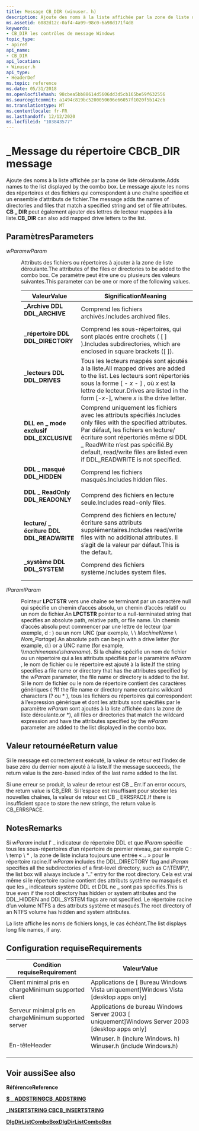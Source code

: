 ```yaml
---
title: Message CB_DIR (winuser. h)
description: Ajoute des noms à la liste affichée par la zone de liste déroulante. Le message ajoute les noms des répertoires et des fichiers qui correspondent à une chaîne spécifiée et un ensemble d’attributs de fichier. \_Le répertoire CB peut également ajouter des lettres de lecteur mappées à la liste.
ms.assetid: 6082d12c-0af4-4a99-98c0-6a98d171f4d8
keywords:
- CB_DIR les contrôles de message Windows
topic_type:
- apiref
api_name:
- CB_DIR
api_location:
- Winuser.h
api_type:
- HeaderDef
ms.topic: reference
ms.date: 05/31/2018
ms.openlocfilehash: 98cbea5bb88614d5606dd3d5cb165be59f632556
ms.sourcegitcommit: a1494c819bc5200050696e66057f1020f5b142cb
ms.translationtype: MT
ms.contentlocale: fr-FR
ms.lasthandoff: 12/12/2020
ms.locfileid: "103843577"
---
```

# <a name="cb_dir-message"></a><span data-ttu-id="01a4f-106">\_Message du répertoire CB</span><span class="sxs-lookup"><span data-stu-id="01a4f-106">CB\_DIR message</span></span>

<span data-ttu-id="01a4f-107">Ajoute des noms à la liste affichée par la zone de liste déroulante.</span><span class="sxs-lookup"><span data-stu-id="01a4f-107">Adds names to the list displayed by the combo box.</span></span> <span data-ttu-id="01a4f-108">Le message ajoute les noms des répertoires et des fichiers qui correspondent à une chaîne spécifiée et un ensemble d’attributs de fichier.</span><span class="sxs-lookup"><span data-stu-id="01a4f-108">The message adds the names of directories and files that match a specified string and set of file attributes.</span></span> <span data-ttu-id="01a4f-109">**CB \_ DIR** peut également ajouter des lettres de lecteur mappées à la liste.</span><span class="sxs-lookup"><span data-stu-id="01a4f-109">**CB\_DIR** can also add mapped drive letters to the list.</span></span>

## <a name="parameters"></a><span data-ttu-id="01a4f-110">Paramètres</span><span class="sxs-lookup"><span data-stu-id="01a4f-110">Parameters</span></span>

<dl> <dt>

<span data-ttu-id="01a4f-111">*wParam*</span><span class="sxs-lookup"><span data-stu-id="01a4f-111">*wParam*</span></span> 
</dt> <dd>

<span data-ttu-id="01a4f-112">Attributs des fichiers ou répertoires à ajouter à la zone de liste déroulante.</span><span class="sxs-lookup"><span data-stu-id="01a4f-112">The attributes of the files or directories to be added to the combo box.</span></span> <span data-ttu-id="01a4f-113">Ce paramètre peut être une ou plusieurs des valeurs suivantes.</span><span class="sxs-lookup"><span data-stu-id="01a4f-113">This parameter can be one or more of the following values.</span></span>



| <span data-ttu-id="01a4f-114">Valeur</span><span class="sxs-lookup"><span data-stu-id="01a4f-114">Value</span></span>                                                                                                                                                         | <span data-ttu-id="01a4f-115">Signification</span><span class="sxs-lookup"><span data-stu-id="01a4f-115">Meaning</span></span>                                                                                                                                        |
|---------------------------------------------------------------------------------------------------------------------------------------------------------------|------------------------------------------------------------------------------------------------------------------------------------------------|
| <span id="DDL_ARCHIVE"></span><span id="ddl_archive"></span><dl> <span data-ttu-id="01a4f-116"><dt>**\_Archive DDL**</dt></span><span class="sxs-lookup"><span data-stu-id="01a4f-116"><dt>**DDL\_ARCHIVE**</dt></span></span> </dl>       | <span data-ttu-id="01a4f-117">Comprend les fichiers archivés.</span><span class="sxs-lookup"><span data-stu-id="01a4f-117">Includes archived files.</span></span><br/>                                                                                                            |
| <span id="DDL_DIRECTORY"></span><span id="ddl_directory"></span><dl> <span data-ttu-id="01a4f-118"><dt>**\_répertoire DDL**</dt></span><span class="sxs-lookup"><span data-stu-id="01a4f-118"><dt>**DDL\_DIRECTORY**</dt></span></span> </dl> | <span data-ttu-id="01a4f-119">Comprend les sous-répertoires, qui sont placés entre crochets ( \[ \] ).</span><span class="sxs-lookup"><span data-stu-id="01a4f-119">Includes subdirectories, which are enclosed in square brackets (\[ \]).</span></span><br/>                                                             |
| <span id="DDL_DRIVES"></span><span id="ddl_drives"></span><dl> <span data-ttu-id="01a4f-120"><dt>**\_lecteurs DDL**</dt></span><span class="sxs-lookup"><span data-stu-id="01a4f-120"><dt>**DDL\_DRIVES**</dt></span></span> </dl>          | <span data-ttu-id="01a4f-121">Tous les lecteurs mappés sont ajoutés à la liste.</span><span class="sxs-lookup"><span data-stu-id="01a4f-121">All mapped drives are added to the list.</span></span> <span data-ttu-id="01a4f-122">Les lecteurs sont répertoriés sous la forme \[ - *x* - \] , où *x* est la lettre de lecteur.</span><span class="sxs-lookup"><span data-stu-id="01a4f-122">Drives are listed in the form \[-*x*-\], where *x* is the drive letter.</span></span><br/>                    |
| <span id="DDL_EXCLUSIVE"></span><span id="ddl_exclusive"></span><dl> <span data-ttu-id="01a4f-123"><dt>**DLL en \_ mode exclusif**</dt></span><span class="sxs-lookup"><span data-stu-id="01a4f-123"><dt>**DDL\_EXCLUSIVE**</dt></span></span> </dl> | <span data-ttu-id="01a4f-124">Comprend uniquement les fichiers avec les attributs spécifiés.</span><span class="sxs-lookup"><span data-stu-id="01a4f-124">Includes only files with the specified attributes.</span></span> <span data-ttu-id="01a4f-125">Par défaut, les fichiers en lecture/écriture sont répertoriés même si DDL \_ ReadWrite n’est pas spécifié.</span><span class="sxs-lookup"><span data-stu-id="01a4f-125">By default, read/write files are listed even if DDL\_READWRITE is not specified.</span></span><br/> |
| <span id="DDL_HIDDEN"></span><span id="ddl_hidden"></span><dl> <span data-ttu-id="01a4f-126"><dt>**DDL \_ masqué**</dt></span><span class="sxs-lookup"><span data-stu-id="01a4f-126"><dt>**DDL\_HIDDEN**</dt></span></span> </dl>          | <span data-ttu-id="01a4f-127">Comprend les fichiers masqués.</span><span class="sxs-lookup"><span data-stu-id="01a4f-127">Includes hidden files.</span></span><br/>                                                                                                              |
| <span id="DDL_READONLY"></span><span id="ddl_readonly"></span><dl> <span data-ttu-id="01a4f-128"><dt>**DDL \_ ReadOnly**</dt></span><span class="sxs-lookup"><span data-stu-id="01a4f-128"><dt>**DDL\_READONLY**</dt></span></span> </dl>    | <span data-ttu-id="01a4f-129">Comprend des fichiers en lecture seule.</span><span class="sxs-lookup"><span data-stu-id="01a4f-129">Includes read-only files.</span></span><br/>                                                                                                           |
| <span id="DDL_READWRITE"></span><span id="ddl_readwrite"></span><dl> <span data-ttu-id="01a4f-130"><dt>**lecture/ \_ écriture DDL**</dt></span><span class="sxs-lookup"><span data-stu-id="01a4f-130"><dt>**DDL\_READWRITE**</dt></span></span> </dl> | <span data-ttu-id="01a4f-131">Comprend des fichiers en lecture/écriture sans attributs supplémentaires.</span><span class="sxs-lookup"><span data-stu-id="01a4f-131">Includes read/write files with no additional attributes.</span></span> <span data-ttu-id="01a4f-132">Il s’agit de la valeur par défaut.</span><span class="sxs-lookup"><span data-stu-id="01a4f-132">This is the default.</span></span><br/>                                                       |
| <span id="DDL_SYSTEM"></span><span id="ddl_system"></span><dl> <span data-ttu-id="01a4f-133"><dt>**\_système DDL**</dt></span><span class="sxs-lookup"><span data-stu-id="01a4f-133"><dt>**DDL\_SYSTEM**</dt></span></span> </dl>          | <span data-ttu-id="01a4f-134">Comprend des fichiers système.</span><span class="sxs-lookup"><span data-stu-id="01a4f-134">Includes system files.</span></span><br/>                                                                                                              |



 

</dd> <dt>

<span data-ttu-id="01a4f-135">*lParam*</span><span class="sxs-lookup"><span data-stu-id="01a4f-135">*lParam*</span></span> 
</dt> <dd>

<span data-ttu-id="01a4f-136">Pointeur **LPCTSTR** vers une chaîne se terminant par un caractère null qui spécifie un chemin d’accès absolu, un chemin d’accès relatif ou un nom de fichier.</span><span class="sxs-lookup"><span data-stu-id="01a4f-136">An **LPCTSTR** pointer to a null-terminated string that specifies an absolute path, relative path, or file name.</span></span> <span data-ttu-id="01a4f-137">Un chemin d’accès absolu peut commencer par une lettre de lecteur (par exemple, d : \) ou un nom UNC (par exemple, \\ \\ *MachineName* \\ *Nom_Partage*).</span><span class="sxs-lookup"><span data-stu-id="01a4f-137">An absolute path can begin with a drive letter (for example, d:\) or a UNC name (for example, \\\\*machinename*\\*sharename*).</span></span> <span data-ttu-id="01a4f-138">Si la chaîne spécifie un nom de fichier ou un répertoire qui a les attributs spécifiés par le paramètre *wParam* , le nom de fichier ou le répertoire est ajouté à la liste.</span><span class="sxs-lookup"><span data-stu-id="01a4f-138">If the string specifies a file name or directory that has the attributes specified by the *wParam* parameter, the file name or directory is added to the list.</span></span> <span data-ttu-id="01a4f-139">Si le nom de fichier ou le nom de répertoire contient des caractères génériques ( ?</span><span class="sxs-lookup"><span data-stu-id="01a4f-139">If the file name or directory name contains wildcard characters (?</span></span> <span data-ttu-id="01a4f-140">ou \* ), tous les fichiers ou répertoires qui correspondent à l’expression générique et dont les attributs sont spécifiés par le paramètre *wParam* sont ajoutés à la liste affichée dans la zone de liste déroulante.</span><span class="sxs-lookup"><span data-stu-id="01a4f-140">or \*), all files or directories that match the wildcard expression and have the attributes specified by the *wParam* parameter are added to the list displayed in the combo box.</span></span>

</dd> </dl>

## <a name="return-value"></a><span data-ttu-id="01a4f-141">Valeur retournée</span><span class="sxs-lookup"><span data-stu-id="01a4f-141">Return value</span></span>

<span data-ttu-id="01a4f-142">Si le message est correctement exécuté, la valeur de retour est l’index de base zéro du dernier nom ajouté à la liste.</span><span class="sxs-lookup"><span data-stu-id="01a4f-142">If the message succeeds, the return value is the zero-based index of the last name added to the list.</span></span>

<span data-ttu-id="01a4f-143">Si une erreur se produit, la valeur de retour est CB \_ Err.</span><span class="sxs-lookup"><span data-stu-id="01a4f-143">If an error occurs, the return value is CB\_ERR.</span></span> <span data-ttu-id="01a4f-144">Si l’espace est insuffisant pour stocker les nouvelles chaînes, la valeur de retour est CB \_ ERRSPACE.</span><span class="sxs-lookup"><span data-stu-id="01a4f-144">If there is insufficient space to store the new strings, the return value is CB\_ERRSPACE.</span></span>

## <a name="remarks"></a><span data-ttu-id="01a4f-145">Notes</span><span class="sxs-lookup"><span data-stu-id="01a4f-145">Remarks</span></span>

<span data-ttu-id="01a4f-146">Si *wParam* inclut l' \_ indicateur de répertoire DDL et que *lParam* spécifie tous les sous-répertoires d’un répertoire de premier niveau, par exemple C : \\ temp \\ \* , la zone de liste inclura toujours une entrée « .. » pour le répertoire racine.</span><span class="sxs-lookup"><span data-stu-id="01a4f-146">If *wParam* includes the DDL\_DIRECTORY flag and *lParam* specifies all the subdirectories of a first-level directory, such as C:\\TEMP\\\*, the list box will always include a ".." entry for the root directory.</span></span> <span data-ttu-id="01a4f-147">Cela est vrai même si le répertoire racine contient des attributs système ou masqués et que les \_ indicateurs système DDL et DDL ne \_ sont pas spécifiés.</span><span class="sxs-lookup"><span data-stu-id="01a4f-147">This is true even if the root directory has hidden or system attributes and the DDL\_HIDDEN and DDL\_SYSTEM flags are not specified.</span></span> <span data-ttu-id="01a4f-148">Le répertoire racine d’un volume NTFS a des attributs système et masqués.</span><span class="sxs-lookup"><span data-stu-id="01a4f-148">The root directory of an NTFS volume has hidden and system attributes.</span></span>

<span data-ttu-id="01a4f-149">La liste affiche les noms de fichiers longs, le cas échéant.</span><span class="sxs-lookup"><span data-stu-id="01a4f-149">The list displays long file names, if any.</span></span>

## <a name="requirements"></a><span data-ttu-id="01a4f-150">Configuration requise</span><span class="sxs-lookup"><span data-stu-id="01a4f-150">Requirements</span></span>



| <span data-ttu-id="01a4f-151">Condition requise</span><span class="sxs-lookup"><span data-stu-id="01a4f-151">Requirement</span></span> | <span data-ttu-id="01a4f-152">Valeur</span><span class="sxs-lookup"><span data-stu-id="01a4f-152">Value</span></span> |
|-------------------------------------|----------------------------------------------------------------------------------------------------------|
| <span data-ttu-id="01a4f-153">Client minimal pris en charge</span><span class="sxs-lookup"><span data-stu-id="01a4f-153">Minimum supported client</span></span><br/> | <span data-ttu-id="01a4f-154">Applications de \[ Bureau Windows Vista uniquement\]</span><span class="sxs-lookup"><span data-stu-id="01a4f-154">Windows Vista \[desktop apps only\]</span></span><br/>                                                           |
| <span data-ttu-id="01a4f-155">Serveur minimal pris en charge</span><span class="sxs-lookup"><span data-stu-id="01a4f-155">Minimum supported server</span></span><br/> | <span data-ttu-id="01a4f-156">Applications de bureau Windows Server 2003 \[ uniquement\]</span><span class="sxs-lookup"><span data-stu-id="01a4f-156">Windows Server 2003 \[desktop apps only\]</span></span><br/>                                                     |
| <span data-ttu-id="01a4f-157">En-tête</span><span class="sxs-lookup"><span data-stu-id="01a4f-157">Header</span></span><br/>                   | <dl> <span data-ttu-id="01a4f-158"><dt>Winuser. h (inclure Windows. h)</dt></span><span class="sxs-lookup"><span data-stu-id="01a4f-158"><dt>Winuser.h (include Windows.h)</dt></span></span> </dl> |



## <a name="see-also"></a><span data-ttu-id="01a4f-159">Voir aussi</span><span class="sxs-lookup"><span data-stu-id="01a4f-159">See also</span></span>

<dl> <dt>

<span data-ttu-id="01a4f-160">**Référence**</span><span class="sxs-lookup"><span data-stu-id="01a4f-160">**Reference**</span></span>
</dt> <dt>

[<span data-ttu-id="01a4f-161">**$ \_ ADDSTRING**</span><span class="sxs-lookup"><span data-stu-id="01a4f-161">**CB\_ADDSTRING**</span></span>](cb-addstring.md)
</dt> <dt>

[<span data-ttu-id="01a4f-162">**\_INSERTSTRING CB**</span><span class="sxs-lookup"><span data-stu-id="01a4f-162">**CB\_INSERTSTRING**</span></span>](cb-insertstring.md)
</dt> <dt>

[<span data-ttu-id="01a4f-163">**DlgDirListComboBox**</span><span class="sxs-lookup"><span data-stu-id="01a4f-163">**DlgDirListComboBox**</span></span>](/windows/desktop/api/Winuser/nf-winuser-dlgdirlistcomboboxa)
</dt> </dl>

 

 





